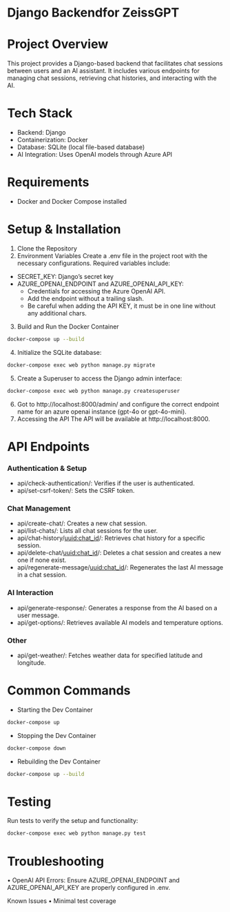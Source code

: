 # Django Backendfor ZeissGPT

# Project Overview

This project provides a Django-based backend that facilitates chat sessions between users and an AI assistant. It includes various endpoints for managing chat sessions, retrieving chat histories, and interacting with the AI.

# Tech Stack
- Backend: Django
- Containerization: Docker
- Database: SQLite (local file-based database)
- AI Integration: Uses OpenAI models through Azure API

# Requirements
- Docker and Docker Compose installed

# Setup & Installation

1.	Clone the Repository
2.	Environment Variables
Create a .env file in the project root with the necessary configurations. Required variables include:
- SECRET_KEY: Django’s secret key
- AZURE_OPENAI_ENDPOINT and AZURE_OPENAI_API_KEY:
    - Credentials for accessing the Azure OpenAI API.
    - Add the endpoint without a trailing slash.
    - Be careful when adding the API KEY, it must be in one line without any additional chars. 
3.	Build and Run the Docker Container
```bash
docker-compose up --build
```
4.	Initialize the SQLite database:
```bash
docker-compose exec web python manage.py migrate
```
5.	Create a Superuser to access the Django admin interface:
```bash
docker-compose exec web python manage.py createsuperuser
```
6. Got to http://localhost:8000/admin/ and configure the correct endpoint name for an azure openai instance (gpt-4o or gpt-4o-mini).
7. Accessing the API
    The API will be available at http://localhost:8000.

# API Endpoints
### Authentication & Setup
- api/check-authentication/: Verifies if the user is authenticated.
- api/set-csrf-token/: Sets the CSRF token.

### Chat Management
- api/create-chat/: Creates a new chat session.
- api/list-chats/: Lists all chat sessions for the user.
- api/chat-history/<uuid:chat_id>/: Retrieves chat history for a specific session.
- api/delete-chat/<uuid:chat_id>/: Deletes a chat session and creates a new one if none exist.
- api/regenerate-message/<uuid:chat_id>/: Regenerates the last AI message in a chat session.

### AI Interaction
- api/generate-response/: Generates a response from the AI based on a user message.
- api/get-options/: Retrieves available AI models and temperature options.

### Other
- api/get-weather/: Fetches weather data for specified latitude and longitude.

# Common Commands

- Starting the Dev Container
```bash
docker-compose up
```
- Stopping the Dev Container
```bash
docker-compose down
```
- Rebuilding the Dev Container
```bash
docker-compose up --build
```

# Testing
Run tests to verify the setup and functionality:
``` bash
docker-compose exec web python manage.py test
```

# Troubleshooting
• OpenAI API Errors:
Ensure AZURE_OPENAI_ENDPOINT and AZURE_OPENAI_API_KEY are properly configured in .env.

Known Issues
•   Minimal test coverage
